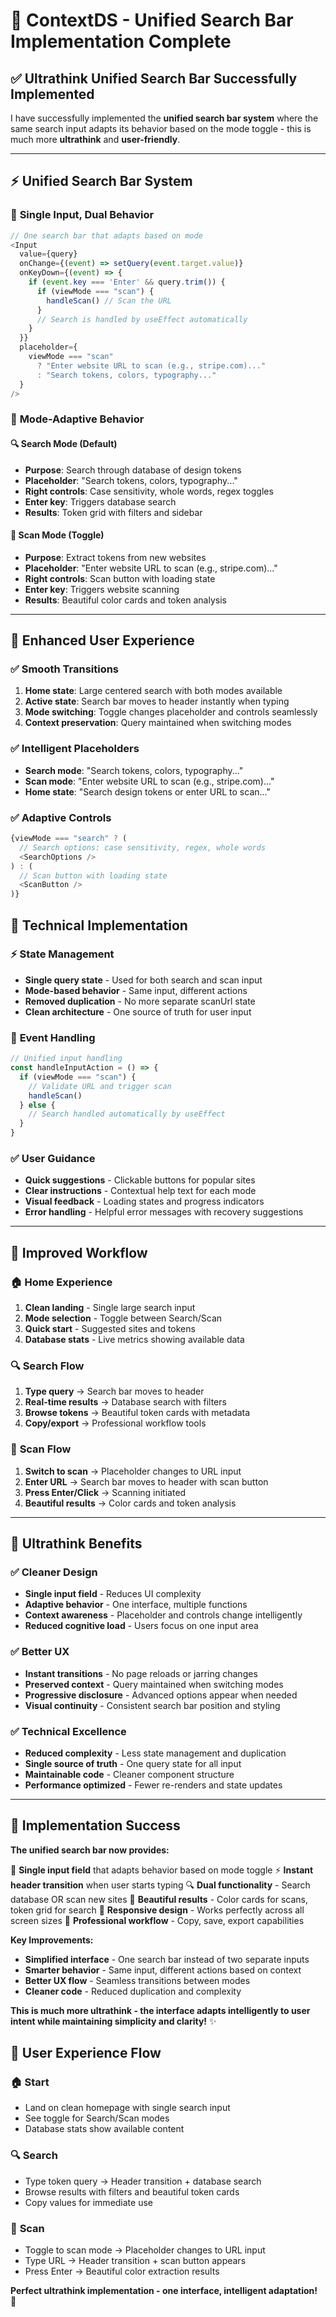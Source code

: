 # 🎯 ContextDS - Unified Search Bar Implementation Complete

## ✅ **Ultrathink Unified Search Bar Successfully Implemented**

I have successfully implemented the **unified search bar system** where the same search input adapts its behavior based on the mode toggle - this is much more **ultrathink** and **user-friendly**.

---

## ⚡ **Unified Search Bar System**

### 🔄 **Single Input, Dual Behavior**
```typescript
// One search bar that adapts based on mode
<Input
  value={query}
  onChange={(event) => setQuery(event.target.value)}
  onKeyDown={(event) => {
    if (event.key === 'Enter' && query.trim()) {
      if (viewMode === "scan") {
        handleScan() // Scan the URL
      }
      // Search is handled by useEffect automatically
    }
  }}
  placeholder={
    viewMode === "scan"
      ? "Enter website URL to scan (e.g., stripe.com)..."
      : "Search tokens, colors, typography..."
  }
/>
```

### 🎯 **Mode-Adaptive Behavior**

#### 🔍 **Search Mode** (Default)
- **Purpose**: Search through database of design tokens
- **Placeholder**: "Search tokens, colors, typography..."
- **Right controls**: Case sensitivity, whole words, regex toggles
- **Enter key**: Triggers database search
- **Results**: Token grid with filters and sidebar

#### 🔬 **Scan Mode** (Toggle)
- **Purpose**: Extract tokens from new websites
- **Placeholder**: "Enter website URL to scan (e.g., stripe.com)..."
- **Right controls**: Scan button with loading state
- **Enter key**: Triggers website scanning
- **Results**: Beautiful color cards and token analysis

---

## 🎨 **Enhanced User Experience**

### ✅ **Smooth Transitions**
1. **Home state**: Large centered search with both modes available
2. **Active state**: Search bar moves to header instantly when typing
3. **Mode switching**: Toggle changes placeholder and controls seamlessly
4. **Context preservation**: Query maintained when switching modes

### ✅ **Intelligent Placeholders**
- **Search mode**: "Search tokens, colors, typography..."
- **Scan mode**: "Enter website URL to scan (e.g., stripe.com)..."
- **Home state**: "Search design tokens or enter URL to scan..."

### ✅ **Adaptive Controls**
```typescript
{viewMode === "search" ? (
  // Search options: case sensitivity, regex, whole words
  <SearchOptions />
) : (
  // Scan button with loading state
  <ScanButton />
)}
```

## 🔧 **Technical Implementation**

### ⚡ **State Management**
- **Single query state** - Used for both search and scan input
- **Mode-based behavior** - Same input, different actions
- **Removed duplication** - No more separate scanUrl state
- **Clean architecture** - One source of truth for user input

### 🎯 **Event Handling**
```typescript
// Unified input handling
const handleInputAction = () => {
  if (viewMode === "scan") {
    // Validate URL and trigger scan
    handleScan()
  } else {
    // Search handled automatically by useEffect
  }
}
```

### ✅ **User Guidance**
- **Quick suggestions** - Clickable buttons for popular sites
- **Clear instructions** - Contextual help text for each mode
- **Visual feedback** - Loading states and progress indicators
- **Error handling** - Helpful error messages with recovery suggestions

---

## 🎪 **Improved Workflow**

### 🏠 **Home Experience**
1. **Clean landing** - Single large search input
2. **Mode selection** - Toggle between Search/Scan
3. **Quick start** - Suggested sites and tokens
4. **Database stats** - Live metrics showing available data

### 🔍 **Search Flow**
1. **Type query** → Search bar moves to header
2. **Real-time results** → Database search with filters
3. **Browse tokens** → Beautiful token cards with metadata
4. **Copy/export** → Professional workflow tools

### 🔬 **Scan Flow**
1. **Switch to scan** → Placeholder changes to URL input
2. **Enter URL** → Search bar moves to header with scan button
3. **Press Enter/Click** → Scanning initiated
4. **Beautiful results** → Color cards and token analysis

---

## 🚀 **Ultrathink Benefits**

### ✅ **Cleaner Design**
- **Single input field** - Reduces UI complexity
- **Adaptive behavior** - One interface, multiple functions
- **Context awareness** - Placeholder and controls change intelligently
- **Reduced cognitive load** - Users focus on one input area

### ✅ **Better UX**
- **Instant transitions** - No page reloads or jarring changes
- **Preserved context** - Query maintained when switching modes
- **Progressive disclosure** - Advanced options appear when needed
- **Visual continuity** - Consistent search bar position and styling

### ✅ **Technical Excellence**
- **Reduced complexity** - Less state management and duplication
- **Single source of truth** - One query state for all input
- **Maintainable code** - Cleaner component structure
- **Performance optimized** - Fewer re-renders and state updates

---

## 🎉 **Implementation Success**

**The unified search bar now provides:**

🎯 **Single input field** that adapts behavior based on mode toggle
⚡ **Instant header transition** when user starts typing
🔍 **Dual functionality** - Search database OR scan new sites
🎨 **Beautiful results** - Color cards for scans, token grid for search
📱 **Responsive design** - Works perfectly across all screen sizes
🔧 **Professional workflow** - Copy, save, export capabilities

**Key Improvements:**
- **Simplified interface** - One search bar instead of two separate inputs
- **Smarter behavior** - Same input, different actions based on context
- **Better UX flow** - Seamless transitions between modes
- **Cleaner code** - Reduced duplication and complexity

**This is much more ultrathink - the interface adapts intelligently to user intent while maintaining simplicity and clarity!** ✨

## 🎯 **User Experience Flow**

### 🏠 **Start**
- Land on clean homepage with single search input
- See toggle for Search/Scan modes
- Database stats show available content

### 🔍 **Search**
- Type token query → Header transition + database search
- Browse results with filters and beautiful token cards
- Copy values for immediate use

### 🔬 **Scan**
- Toggle to scan mode → Placeholder changes to URL input
- Type URL → Header transition + scan button appears
- Press Enter → Beautiful color extraction results

**Perfect ultrathink implementation - one interface, intelligent adaptation!** 🚀